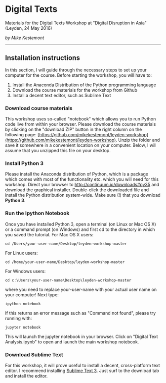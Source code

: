# Digital Texts
Materials for the Digital Texts Workshop at "Digital Disruption in Asia" (Leyden, 24 May 2016)

*by Mike Kestemont*


---

## Installation instructions

In this section, I will guide through the necessary steps to set up your computer for the course. Before starting the workshop, you will have to:

1. Install the Anaconda Distribution of the Python programming language
2. Download the course materials for the workshop from Github
3. Install a decent text editor, such as Sublime Text

### Download course materials

This workshop uses so-called "notebook" which allows you to run Python code live from within your browser. Please download the course materials by clicking on the "download ZIP" button in the right column on the following page: [https://github.com/mikekestemont/leyden-workshop](https://github.com/mikekestemont/leyden-workshop). Unzip the folder and save it somewhere in a convenient location on your computer. Below, I will assume that you unzipped this file on your desktop.

### Install Python 3

Please install the Anaconda distribution of Python, which is a package which comes with most of the functionality etc. which you will need for this workshop. Direct your browser to http://continuum.io/downloads#py35 and download the graphical installer. Double-click the downloaded file and install the Python distribution system-wide. Make sure (!) that you download **Python 3**.

### Run the Ipython Notebook

Once you have installed Python 3, open a terminal (on Linux or Mac OS X) or a command prompt (on Windows) and first cd to the directory in which you saved the tutorial. For Mac OS X users:

    cd /Users/your-user-name/Desktop/leyden-workshop-master

For Linux users:

    cd /home/your-user-name/Desktop/leyden-workshop-master

For Windows users:

    cd c:\Users\your-user-name\Desktop\leyden-workshop-master

where you need to replace your-user-name with your actual user name on your computer! Next type:

    ipython notebook

If this returns an error message such as "Command not found", please try running with:

    jupyter notebook

This will launch the jupyter notebook in your browser. Click on "Digital Text Analysis.ipynb" to open and launch the main workshop notebook.

### Download Sublime Text

For this workshop, it will prove useful to install a decent, cross-platform text editor. I recommend installing [Sublime Text 3](www.sublimetext.com/3). Just surf to the download tab and install the editor.
